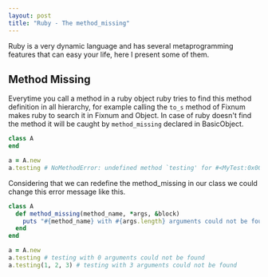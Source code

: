 ```yaml
---
layout: post
title: "Ruby - The method_missing"
---
```


Ruby is a very dynamic language and has several metaprogramming features that can easy your life, 
here I present some of them.

## Method Missing

Everytime you call a method in a ruby object ruby tries to find this method definition in all hierarchy, 
for example calling the `to_s` method of Fixnum makes ruby to search it in Fixnum and Object. 
In case of ruby doesn't find the method it will be caught by ``method_missing`` declared in BasicObject.

```ruby
class A
end

a = A.new
a.testing # NoMethodError: undefined method `testing' for #<MyTest:0x007f90392568b0>
```

Considering that we can redefine the method_missing in our class we could change this error message like this.

```ruby
class A
  def method_missing(method_name, *args, &block)
    puts "#{method_name} with #{args.length} arguments could not be found"
  end
end

a = A.new
a.testing # testing with 0 arguments could not be found
a.testing(1, 2, 3) # testing with 3 arguments could not be found
```


